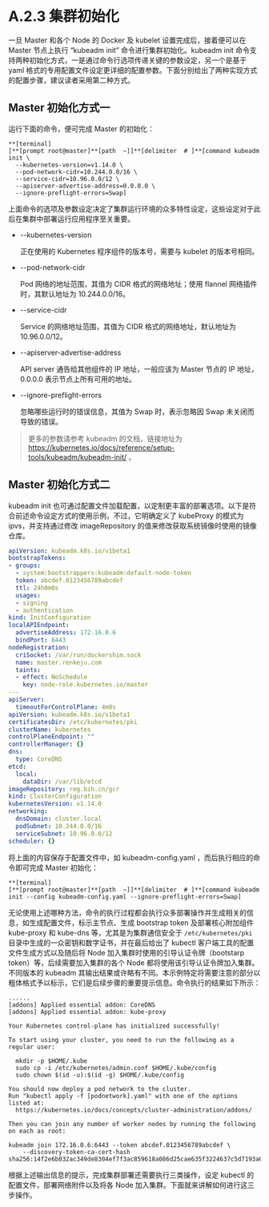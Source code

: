 # A.2.3 集群初始化

一旦 Master 和各个 Node 的 Docker 及 kubelet 设置完成后，接着便可以在 Master 节点上执行 “kubeadm init” 命令进行集群初始化。kubeadm init 命令支持两种初始化方式，一是通过命令行选项传递关键的参数设定，另一个是基于 yaml 格式的专用配置文件设定更详细的配置参数。下面分别给出了两种实现方式的配置步骤，建议读者采用第二种方式。

## Master 初始化方式一

运行下面的命令，便可完成 Master 的初始化：

```
**[terminal]
[**[prompt root@master]**[path  ~]]**[delimiter  # ]**[command kubeadm init \
  --kubernetes-version=v1.14.0 \
  --pod-network-cidr=10.244.0.0/16 \
  --service-cidr=10.96.0.0/12 \
  --apiserver-advertise-address=0.0.0.0 \
  --ignore-preflight-errors=Swap]
```

上面命令的选项及参数设定决定了集群运行环境的众多特性设定，这些设定对于此后在集群中部署运行应用程序至关重要。

* --kubernetes-version
  
  正在使用的 Kubernetes 程序组件的版本号，需要与 kubelet 的版本号相同。

* --pod-network-cidr
 
  Pod 网络的地址范围，其值为 CIDR 格式的网络地址；使用 flannel 网络插件时，其默认地址为 10.244.0.0/16。

* --service-cidr
 
  Service 的网络地址范围，其值为 CIDR 格式的网络地址，默认地址为 10.96.0.0/12。

* --apiserver-advertise-address

  API server 通告给其他组件的 IP 地址，一般应该为 Master 节点的 IP 地址，0.0.0.0 表示节点上所有可用的地址。

* --ignore-preflight-errors

  忽略哪些运行时的错误信息，其值为 Swap 时，表示忽略因 Swap 未关闭而导致的错误。

> 更多的参数请参考 kubeadm 的文档，链接地址为 https://kubernetes.io/docs/reference/setup-tools/kubeadm/kubeadm-init/ 。

## Master 初始化方式二

kubeadm init 也可通过配置文件加载配置，以定制更丰富的部署选项。以下是符合前述命令设定方式的使用示例，不过，它明确定义了 kubeProxy 的模式为 ipvs，并支持通过修改 imageRepository 的值来修改获取系统镜像时使用的镜像仓库。

```yaml
apiVersion: kubeadm.k8s.io/v1beta1
bootstrapTokens:
- groups:
  - system:bootstrappers:kubeadm:default-node-token
  token: abcdef.0123456789abcdef
  ttl: 24h0m0s
  usages:
  - signing
  - authentication
kind: InitConfiguration
localAPIEndpoint:
  advertiseAddress: 172.16.0.6
  bindPort: 6443
nodeRegistration:
  criSocket: /var/run/dockershim.sock
  name: master.renkeju.com
  taints:
  - effect: NoSchedule
    key: node-role.kubernetes.io/master
---
apiServer:
  timeoutForControlPlane: 4m0s
apiVersion: kubeadm.k8s.io/v1beta1
certificatesDir: /etc/kubernetes/pki
clusterName: kubernetes
controlPlaneEndpoint: ""
controllerManager: {}
dns:
  type: CoreDNS
etcd:
  local:
    dataDir: /var/lib/etcd
imageRepository: reg.bih.cn/gcr
kind: ClusterConfiguration
kubernetesVersion: v1.14.0
networking:
  dnsDomain: cluster.local
  podSubnet: 10.244.0.0/16
  serviceSubnet: 10.96.0.0/12
scheduler: {}
```

将上面的内容保存于配置文件中，如 kubeadm-config.yaml ，而后执行相应的命令即可完成 Master 初始化：

```
**[terminal]
[**[prompt root@master]**[path  ~]]**[delimiter  # ]**[command kubeadm init --config kubeadm-config.yaml --ignore-preflight-errors=Swap]
```

无论使用上述哪种方法，命令的执行过程都会执行众多部署操作并生成相关的信息，如生成配置文件，标示主节点、生成 bootstrap token 及部署核心附加组件 kube-proxy 和 kube-dns 等，尤其是为集群通信安全于 `/etc/kubernetes/pki` 目录中生成的一众密钥和数字证书，并在最后给出了 kubectl 客户端工具的配置文件生成方式以及随后将 Node 加入集群时使用的引导认证令牌（bootstarp token）等，后续需要加入集群的各个 Node 都将使用该引导认证令牌加入集群。不同版本的 kubeadm 其输出结果或许略有不同。本示例特定将需要注意的部分以粗体格式予以标示，它们是后续步骤的重要提示信息。命令执行的结果如下所示：

```
......
[addons] Applied essential addon: CoreDNS
[addons] Applied essential addon: kube-proxy

Your Kubernetes control-plane has initialized successfully!

To start using your cluster, you need to run the following as a regular user:

  mkdir -p $HOME/.kube
  sudo cp -i /etc/kubernetes/admin.conf $HOME/.kube/config
  sudo chown $(id -u):$(id -g) $HOME/.kube/config

You should now deploy a pod network to the cluster.
Run "kubectl apply -f [podnetwork].yaml" with one of the options listed at:
  https://kubernetes.io/docs/concepts/cluster-administration/addons/

Then you can join any number of worker nodes by running the following on each as root:

kubeadm join 172.16.0.6:6443 --token abcdef.0123456789abcdef \
    --discovery-token-ca-cert-hash sha256:14f2e6b032ac349de8304ef7f3ac859618a086d25cae635f3224637c5d7193a0
```

根据上述输出信息的提示，完成集群部署还需要执行三类操作，设定 kubectl 的配置文件，部署网络附件以及将各 Node 加入集群。下面就来讲解如何进行这三步操作。